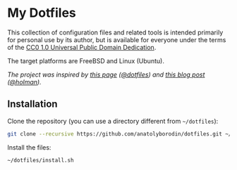 # My Dotfiles

This collection of configuration files and related tools
is intended primarily for personal use by its author,
but is available for everyone under the terms
of the [CC0 1.0 Universal Public Domain Dedication][cc0].

The target platforms are FreeBSD and Linux (Ubuntu).

*The project was inspired
by [this page][dotfiles-page] ([@dotfiles][github-dotfiles])
and [this blog post][dotfiles-post] ([@holman][github-holman]).*

## Installation

Clone the repository (you can use a directory different from `~/dotfiles`):

```sh
git clone --recursive https://github.com/anatolyborodin/dotfiles.git ~/dotfiles
```

Install the files:

```sh
~/dotfiles/install.sh
```




[cc0]: http://creativecommons.org/publicdomain/zero/1.0/
[dotfiles-page]: https://dotfiles.github.io/
[dotfiles-post]: https://zachholman.com/2010/08/dotfiles-are-meant-to-be-forked/
[github-dotfiles]: https://github.com/dotfiles
[github-holman]: https://github.com/holman
